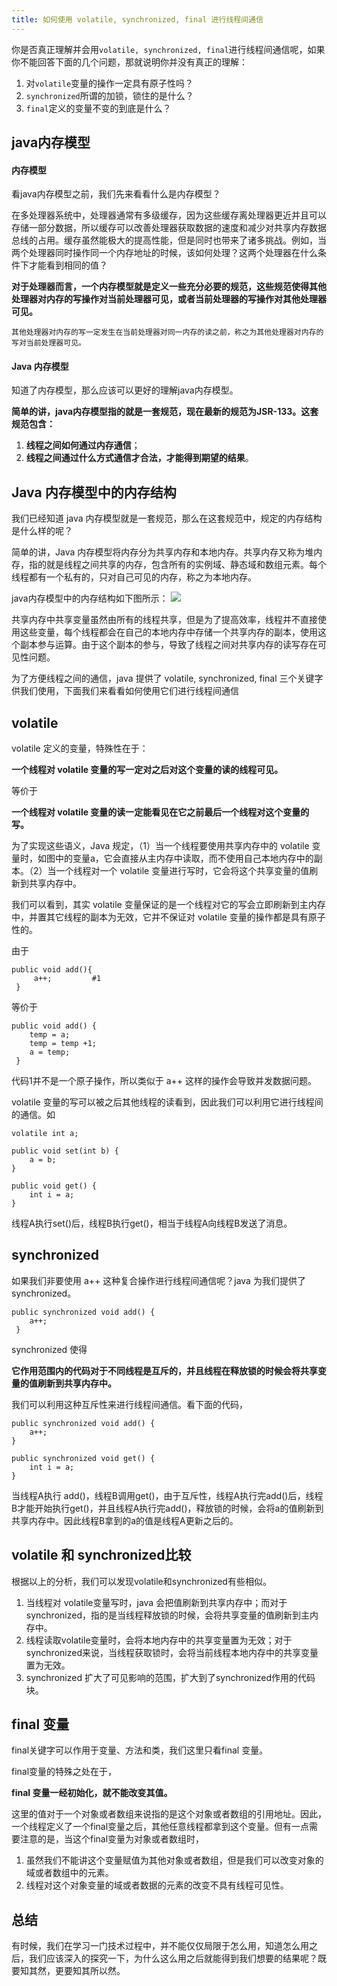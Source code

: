 ```yaml
---
title: 如何使用 volatile, synchronized, final 进行线程间通信
---
```

你是否真正理解并会用`volatile, synchronized, final`进行线程间通信呢，如果你不能回答下面的几个问题，那就说明你并没有真正的理解：

1. 对`volatile`变量的操作一定具有原子性吗？
2. `synchronized`所谓的加锁，锁住的是什么？
3. `final`定义的变量不变的到底是什么？

## java内存模型

#### 内存模型

看java内存模型之前，我们先来看看什么是内存模型？

在多处理器系统中，处理器通常有多级缓存，因为这些缓存离处理器更近并且可以存储一部分数据，所以缓存可以改善处理器获取数据的速度和减少对共享内存数据总线的占用。缓存虽然能极大的提高性能，但是同时也带来了诸多挑战。例如，当两个处理器同时操作同一个内存地址的时候，该如何处理？这两个处理器在什么条件下才能看到相同的值？

**对于处理器而言，一个内存模型就是定义一些充分必要的规范，这些规范使得其他处理器对内存的写操作对当前处理器可见，或者当前处理器的写操作对其他处理器可见。**

```
其他处理器对内存的写一定发生在当前处理器对同一内存的读之前，称之为其他处理器对内存的写对当前处理器可见。
```

#### Java 内存模型

知道了内存模型，那么应该可以更好的理解java内存模型。

**简单的讲，java内存模型指的就是一套规范，现在最新的规范为JSR-133。这套规范包含：**

1. **线程之间如何通过内存通信**；
2. **线程之间通过什么方式通信才合法，才能得到期望的结果**。

## Java 内存模型中的内存结构

我们已经知道 java 内存模型就是一套规范，那么在这套规范中，规定的内存结构是什么样的呢？

简单的讲，Java 内存模型将内存分为共享内存和本地内存。共享内存又称为堆内存，指的就是线程之间共享的内存，包含所有的实例域、静态域和数组元素。每个线程都有一个私有的，只对自己可见的内存，称之为本地内存。

java内存模型中的内存结构如下图所示： ![](http://och2wfgl0.qnssl.com/4a8d2bec-f44a-4c38-8129-a31e93c0ceb3.png)

共享内存中共享变量虽然由所有的线程共享，但是为了提高效率，线程并不直接使用这些变量，每个线程都会在自己的本地内存中存储一个共享内存的副本，使用这个副本参与运算。由于这个副本的参与，导致了线程之间对共享内存的读写存在可见性问题。

为了方便线程之间的通信，java 提供了 volatile, synchronized, final 三个关键字供我们使用，下面我们来看看如何使用它们进行线程间通信

## volatile

volatile 定义的变量，特殊性在于：

**一个线程对 volatile 变量的写一定对之后对这个变量的读的线程可见。**

等价于

**一个线程对 volatile 变量的读一定能看见在它之前最后一个线程对这个变量的写。**

为了实现这些语义，Java 规定，（1）当一个线程要使用共享内存中的 volatile 变量时，如图中的变量a，它会直接从主内存中读取，而不使用自己本地内存中的副本。（2）当一个线程对一个 volatile 变量进行写时，它会将这个共享变量的值刷新到共享内存中。

我们可以看到，其实 volatile 变量保证的是一个线程对它的写会立即刷新到主内存中，并置其它线程的副本为无效，它并不保证对 volatile 变量的操作都是具有原子性的。

由于

```
public void add(){
     a++;         #1
 }
```

等价于

```
public void add() {
    temp = a;        
    temp = temp +1;  
    a = temp;         
 }
```

代码1并不是一个原子操作，所以类似于 a++ 这样的操作会导致并发数据问题。

volatile 变量的写可以被之后其他线程的读看到，因此我们可以利用它进行线程间的通信。如

```
volatile int a;

public void set(int b) {
    a = b; 
}

public void get() {
    int i = a; 
}
```

线程A执行set()后，线程B执行get()，相当于线程A向线程B发送了消息。

## synchronized

如果我们非要使用 a++ 这种复合操作进行线程间通信呢？java 为我们提供了synchronized。

```
public synchronized void add() {
    a++; 
 }
```

synchronized 使得

**它作用范围内的代码对于不同线程是互斥的，并且线程在释放锁的时候会将共享变量的值刷新到共享内存中。**

我们可以利用这种互斥性来进行线程间通信。看下面的代码，

```
public synchronized void add() {
    a++; 
}

public synchronized void get() {
    int i = a; 
}
```

当线程A执行 add()，线程B调用get()，由于互斥性，线程A执行完add()后，线程B才能开始执行get()，并且线程A执行完add()，释放锁的时候，会将a的值刷新到共享内存中。因此线程B拿到的a的值是线程A更新之后的。

## volatile 和 synchronized比较

根据以上的分析，我们可以发现volatile和synchronized有些相似。

1. 当线程对 volatile变量写时，java 会把值刷新到共享内存中；而对于synchronized，指的是当线程释放锁的时候，会将共享变量的值刷新到主内存中。
2. 线程读取volatile变量时，会将本地内存中的共享变量置为无效；对于synchronized来说，当线程获取锁时，会将当前线程本地内存中的共享变量置为无效。
3. synchronized 扩大了可见影响的范围，扩大到了synchronized作用的代码块。

## final 变量

final关键字可以作用于变量、方法和类，我们这里只看final 变量。

final变量的特殊之处在于，

**final 变量一经初始化，就不能改变其值。**

这里的值对于一个对象或者数组来说指的是这个对象或者数组的引用地址。因此，一个线程定义了一个final变量之后，其他任意线程都拿到这个变量。但有一点需要注意的是，当这个final变量为对象或者数组时，

1. 虽然我们不能讲这个变量赋值为其他对象或者数组，但是我们可以改变对象的域或者数组中的元素。
2. 线程对这个对象变量的域或者数据的元素的改变不具有线程可见性。

## 总结

有时候，我们在学习一门技术过程中，并不能仅仅局限于怎么用，知道怎么用之后，我们应该深入的探究一下，为什么这么用之后就能得到我们想要的结果呢？既要知其然，更要知其所以然。

